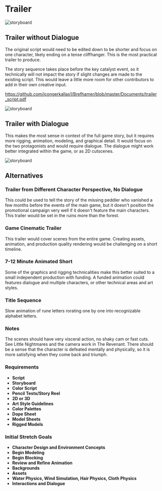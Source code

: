 # Trailer

![storyboard](https://github.com/jcongerkallas1/Brefhamer/blob/master/Images/forest_thumbs3.jpg)
## Trailer without Dialogue
The original script would need to be edited down to be shorter and focus on one character, likely ending on a tense cliffhanger.  This is the most practical trailer to produce.  

The story sequence takes place before the key catalyst event, so it technically will not impact the story if slight changes are made to the existing script.  This would leave a little more room for other contributors to add in their own creative input.

https://github.com/jcongerkallas1/Brefhamer/blob/master/Documents/trailer_script.pdf

![storyboard](https://github.com/jcongerkallas1/Brefhamer/blob/master/Images/forest_scene_pencil_sketch.jpg)
## Trailer with Dialogue
This makes the most sense in context of the full game story, but it requires more rigging, animation, modeling, and graphical detail.  It would focus on the two protagonists and would require dialogue.  The dialogue might work better integrated within the game, or as 2D cutscenes.

![storyboard](https://github.com/jcongerkallas1/Brefhamer/blob/master/Images/storyboard_panel.jpg)
## Alternatives

### Trailer from Different Character Perspective, No Dialogue
This could be used to tell the story of the missing peddler who vanished a few months before the events of the main game, but it doesn't position the promotional campaign very well if it doesn't feature the main characters.  This trailer would be set in the ruins more than the forest. 

### Game Cinematic Trailer
This trailer would cover scenes from the entire game.  Creating assets, animation, and production quality rendering would be challenging on a short timeline.

### 7-12 Minute Animated Short
Some of the graphics and rigging technicalities make this better suited to a small independent production with funding.  A funded animation could features dialogue and multiple characters, or other technical areas and art styles. 

### Title Sequence
Slow animation of rune letters rorating one by one into recognizable alphabet letters.

### Notes
The scenes should have very visceral action, no shaky cam or fast cuts.  See Little Nightmares and the camera work in The Revenant.  There should be a sense that the character is defeated mentally and physically, so it is more satisfying when they come back and triumph.  


### Requirements
- **Script**
- **Storyboard**
- **Color Script**
- **Pencil Tests/Story Reel**
- **2D or 3D**
- **Art Style Guidelines**
- **Color Palettes**
- **Dope Sheet**
- **Model Sheets**
- **Rigged Models**

### Initial Stretch Goals
- **Character Design and Environment Concepts**
- **Begin Modeling**
- **Begin Blocking**
- **Review and Refine Animation**
- **Backgrounds**
- **Assets**
- **Water Physics, Wind Simulation, Hair Physics, Cloth Physics**
- **Interactions and Dialogue**
